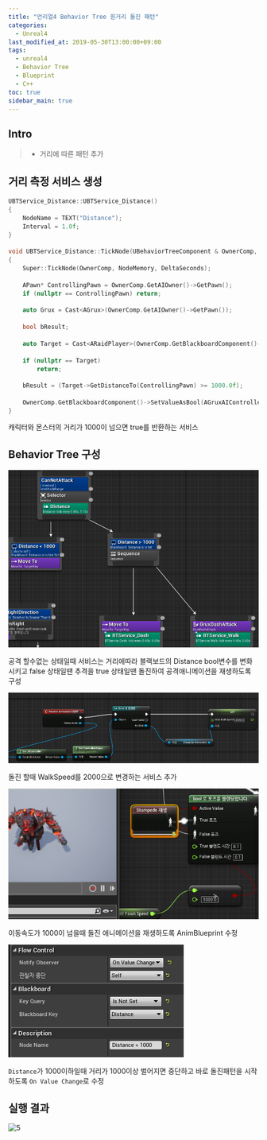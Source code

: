```yaml
---
title: "언리얼4 Behavior Tree 원거리 돌진 패턴"
categories: 
  - Unreal4
last_modified_at: 2019-05-30T13:00:00+09:00
tags: 
  - unreal4 
  - Behavior Tree
  - Blueprint
  - C++
toc: true
sidebar_main: true
---
```


## Intro

> - 거리에 따른 패턴 추가

## 거리 측정 서비스 생성

```cpp
UBTService_Distance::UBTService_Distance()
{
	NodeName = TEXT("Distance");
	Interval = 1.0f;
}

void UBTService_Distance::TickNode(UBehaviorTreeComponent & OwnerComp, uint8 * NodeMemory, float DeltaSeconds)
{
	Super::TickNode(OwnerComp, NodeMemory, DeltaSeconds);

	APawn* ControllingPawn = OwnerComp.GetAIOwner()->GetPawn();
	if (nullptr == ControllingPawn) return;

	auto Grux = Cast<AGrux>(OwnerComp.GetAIOwner()->GetPawn());

	bool bResult;

	auto Target = Cast<ARaidPlayer>(OwnerComp.GetBlackboardComponent()->GetValueAsObject(AGruxAIController::TargetKey));
	
	if (nullptr == Target)
		return;

	bResult = (Target->GetDistanceTo(ControllingPawn) >= 1000.0f);
	
	OwnerComp.GetBlackboardComponent()->SetValueAsBool(AGruxAIController::Distance, bResult);
}

```

캐릭터와 몬스터의 거리가 1000이 넘으면 true를 반환하는 서비스

## Behavior Tree 구성

![1](https://github.com/lesslate/lesslate.github.io/blob/master/assets/img/Unreal/Dashattack/1.png?raw=true)

공격 할수없는 상태일때 서비스는 거리에따라 블랙보드의 Distance bool변수를 변화시키고 false 상태일땐 추격을 true 상태일땐 돌진하여 공격애니메이션을 재생하도록 구성 

![2](https://github.com/lesslate/lesslate.github.io/blob/master/assets/img/Unreal/Dashattack/2.png?raw=true)

돌진 할때 WalkSpeed를 2000으로 변경하는 서비스 추가

![3](https://github.com/lesslate/lesslate.github.io/blob/master/assets/img/Unreal/Dashattack/3.png?raw=true)

이동속도가 1000이 넘을때 돌진 애니메이션을 재생하도록 AnimBlueprint 수정

![4](https://github.com/lesslate/lesslate.github.io/blob/master/assets/img/Unreal/Dashattack/4.png?raw=true)

`Distance`가 1000이하일때  거리가 1000이상 벌어지면 중단하고 바로 돌진패턴을 시작하도록 `On Value Change`로 수정

## 실행 결과

![5](https://github.com/lesslate/lesslate.github.io/blob/master/assets/img/Unreal/Dashattack/GIF.gif?raw=true)

